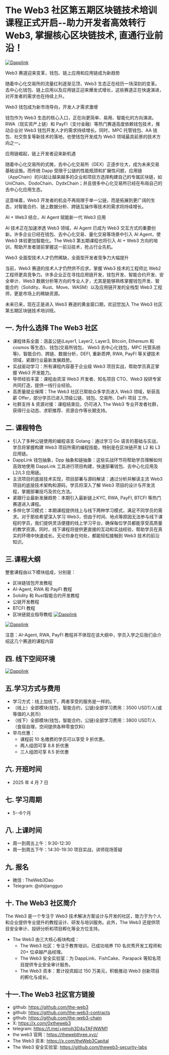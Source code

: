 # The Web3 社区第五期区块链技术培训课程正式开启--助力开发者高效转行 Web3, 掌握核心区块链技术, 直通行业前沿！

[![Dapplink](https://github.com/the-web3/course-outline/blob/main/every-issue/tech/techfif.jpg)](https://github.com/the-web3)


Web3 赛道迎来变革，钱包、链上应用和应用链成为新趋势

随着中心化交易所的流量红利逐渐见顶，Web3 生态正在经历一场深刻的变革。去中心化钱包、链上应用以及应用链正迎来爆发式增长，这些赛道正在快速演进，对开发者的需求也在持续上升。

Web3 钱包成为新市场导向，开发人才需求激增

钱包作为 Web3 生态的核心入口，正在向更简单、易用、智能化的方向演进。RWA（现实资产上链）和 PayFI（支付金融）等热门赛道高度依赖钱包技术，推动企业对 Web3 钱包开发人才的需求持续增长。同时，MPC 托管钱包、AA 钱包、社交恢复等新技术的落地，也使钱包开发成为 Web3 领域最具前景的技术方向之一。

应用链崛起，链上开发者迎来新机遇

随着中心化交易所的式微，去中心化交易所（DEX）正逐步壮大，成为未来交易基础设施。而传统 Dapp 受限于公链的性能瓶颈和扩展性问题，应用链（AppChain）的兴起让越来越多的企业和项目方选择构建自己的专属区块链，如 UniChain、DodoChain、DydxChain；并且很多中心化交易所已经在布局自己的去中心化应用生态。

这意味着，Web3 开发者的机会不再局限于单一公链，而是拓展到更广阔的生态，对智能合约、链上数据分析、跨链互操作等技术的需求将持续增长。

AI + Web3 结合，AI Agent 赋能新一代 Web3 应用

AI 技术正在加速渗透 Web3 领域，AI Agent 已成为 Web3 交互方式的重要创新。许多企业已经在钱包、去中心化交易、量化交易等场景中引入 AI Agent，使 Web3 体验更加智能化。The Web3 第五期课程也将引入 AI + Web3 方向的培训，帮助开发者提前掌握这一前沿技术，抢占行业先机。

Web3 全面型技术人才仍然稀缺，全面型开发者竞争力大幅提升

当前，Web3 赛道的技术人才仍然供不应求，掌握 Web3 技术的工程师比 Web2 工程师更具竞争力。许多企业正在寻找应用链开发，钱包开发、智能合约开发、安全审计、Web3 数据分析等方向的专业人才，尤其是能够熟练掌握钱包开发、智能合约（Solidity、Rust、Move、WASM）以及应用链开发的全栈型 Web3 工程师，更是市场上的稀缺资源。

未来已来，现在正是进入 Web3 赛道的黄金窗口期，欢迎您加入 The Web3 社区第五期区块链技术培训班。

## 一. 为什么选择 The Web3 社区
- 课程体系全面：涵盖公链(Layer1, Layer2, Layer3, Bitcoin, Ethereum 和 cosmos 等生态)、钱包(交易所钱包， Web3 去中心化钱包，MPC 托管系统等)、智能合约、跨链、数据分析，DEFI,  重新质押, RWA, PayFI 等关键技术领域，紧跟行业最新发展趋势。
- 实战驱动学习：所有课程内容基于企业级 Web3 项目实战，帮助学员真正掌握 Web3 开发能力。
- 导师经验丰富：课程由资深 Web3 开发者、知名项目 CTO、Web3 投研专家共同打造，提供一线行业经验。
- 高质量就业保障：The Web3 社区已帮助众多学员进入 Web3 领域，斩获高薪 Offer，部分学员已进入顶级公链、钱包、交易所、DeFi 项目 工作。
- 社群支持 & 资源对接：课程结束后，仍可进入 The Web3 专业开发者社群，获得行业动态、求职推荐、资源合作等长期支持。

## 二. 课程特色
- 引入了多种公链使用的编程语言 Golang：通过学习 Go 语言的基础与实战，学员将掌握构建 Web3 项目所需的编程技能，特别是在区块链开发 L2 和 L3 应用链。
- DappLink 钱包抽象，Dpp 抽象和链抽象：这些实战环节将帮助学员理解如何高效地使用 DappLink 工具进行项目构建，快速部署钱包、去中心化应用及 L2/L3 应用链。
- 主流项目的底层技术实现，项目部署与源码解读：通过分析并解读主流 Web3 项目的底层技术架构和源码，学员将深入了解 Web3 项目的设计与开发流程，掌握部署技巧及优化方法。
- 紧跟行业最新发展趋势：本期引入最新链上KYC, RWA, PayFI, BTCFI 等热门赛道进入课程。
- 多样化学习模式：本期课程提供线上与线下两种学习模式，满足不同学员的需求。对于那些希望深入学习 Web3，但由于时间、地点等原因无法参与线下课程的学员，我们提供灵活便捷的线上学习平台，确保每位学员都能享受高质量的教学资源。同时，线下课程将提供更直接的互动和实战经验，帮助学员在真实的环境中快速成长。无论你身在何处，都能轻松接触到 Web3 技术的前沿知识。

## 三.课程大纲
整套课程由以下模块组成，分别是：
- 区块链钱包开发教程
- AI-Agent, RWA 和 PayFI 教程
- Solidity 和 Rust智能合约开发教程
- 公链开发教程
- BTCFI 教程
- 区块链就业指导教程
[![Dapplink](https://github.com/the-web3/course-outline/blob/main/every-issue/tech/output.png)](https://github.com/the-web3)

[![Dapplink](https://github.com/the-web3/course-outline/blob/main/every-issue/tech/0c1cb42d-b45d-406d-b926-b5fd37a24613.png)](https://github.com/the-web3)

注意：AI-Agent, RWA,  PayFI 教程并不体现在该大纲中，学员入学之后我们会介绍这几个赛道的课程内容

## 四. 线下空间环境
[![Dapplink](https://github.com/the-web3/course-outline/blob/main/every-issue/tech/1212.png)](https://github.com/the-web3)


## 五.学习方式与费用
- 学习方式：线上加线下，两者享受的服务是一样的。
- （线上）全部模块(钱包，智能合约，公链)全部学习费用：3500 USDT/人(或等值的人民币)
- （线下）全部模块(钱包，智能合约，公链)全部学习费用：3800 USDT/人（食宿自理，空间提供各种零食饮料）
- 早鸟优惠：
  - 课程前 10 名缴费的学员可以享受 9 折优惠。
  - 两人组团可享 8.8 折优惠
  - 三人组团可享 8.5 折优惠

## 六. 开班时间
- 2025 年 4 月 7 日
  
## 七. 学习周期
- 5--6个月

## 八. 上课时间
- 周一到周五上午：9:30-12:30
- 周一到周五下午：14:30-19:30 项目实战，讲师现场答疑

## 九. 报名
- 微信 :  TheWeb3Dao
- Telegram: @shijiangguo

## 十. The Web3 社区简介
The Web3 是一个专注于 Web3 技术解决方案设计与开发的社区，致力于为个人和企业提供专业提升的教程设计、研发与培训服务。此外，The Web3 还提供项目安全审计、投研分析和项目孵化等全方位支持。
- The Web3 由三大核心板块构成：
  - The Web3 社区：专注于教育培训，已成功培养 110 名优秀开发工程师和 20+ 位卓越产品经理。
  - The Web3 安全实验室：为 DappLink、FishCake、Parapack 等知名项目提供专业安全审计服务。
  - The Web3 资本：累计投资超过 150 万美元，积极推动 Web3 创新项目的孵化与成长。

## 十一.The Web3 社区官方链接
- github: https://github.com/the-web3
- github: https://github.com/the-web3-contracts
- github: https://github.com/the-web3-chain
- X:  https://x.com/0xtheweb3
- telegram: https://t.me/+pmoh3D4uTAFjNWM1
- the web3 官网：https://thewebthree.xyz/
- The Web3 资本: https://x.com/theWeb3Capital
- The Web3 安全实验室: https://github.com/theweb3-security-labs
  

